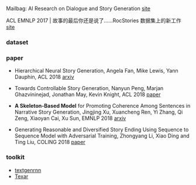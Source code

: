 Mailbag: AI Research on Dialogue and Story Generation [site](https://emshort.blog/2018/10/16/mailbag-ai-research-on-dialogue-and-story-generation/) 

ACL EMNLP 2017 | 故事的最后你还是说了……RocStories 数据集上的新工作 [site](https://mp.weixin.qq.com/s/iWId6u-Ltb_jLrbbvrNsZQ) 



### dataset

### paper

+ Hierarchical Neural Story Generation, Angela Fan, Mike Lewis, Yann Dauphin, ACL 2018 [arxiv](https://arxiv.org/abs/1805.04833) 

+ Towards Controllable Story Generation, Nanyun Peng, Marjan Ghazvininejad, Jonathan May, Kevin Knight, ACL 2018 [paper](http://aclweb.org/anthology/W18-1505) 

+ **A Skeleton-Based Model** for Promoting Coherence Among Sentences in Narrative Story Generation, Jingjing Xu, Xuancheng Ren, Yi Zhang, Qi Zeng, Xiaoyan Cai, Xu Sun, EMNLP 2018 [arxiv](https://arxiv.org/abs/1808.06945) 

+ Generating Reasonable and Diversified Story Ending Using Sequence to Sequence Model with Adversarial Training, Zhongyang Li, Xiao Ding and Ting Liu, COLING 2018 [paper](http://ir.hit.edu.cn/~zyli/papers/coling2018.pdf) 

### toolkit

+ [textgenrnn](https://github.com/minimaxir/textgenrnn) 
+ [Texar](https://github.com/asyml/texar) 

